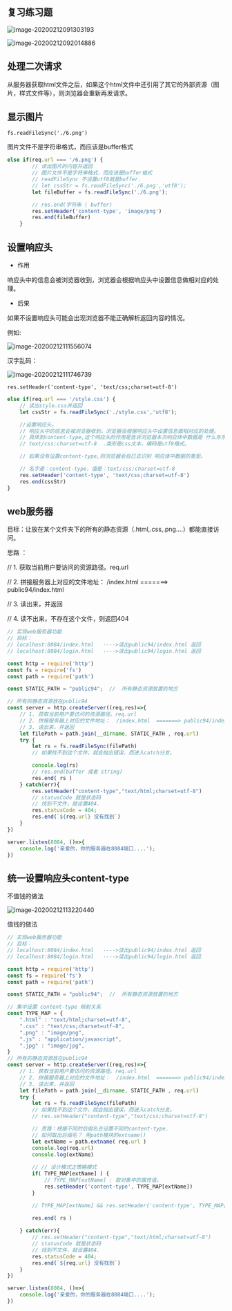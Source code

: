 ## 复习练习题

![image-20200212091303193](asset/image-20200212091303193.png)

![image-20200212092014886](asset/image-20200212092014886.png)

## 处理二次请求



从服务器获取html文件之后，如果这个html文件中还引用了其它的外部资源（图片，样式文件等），则浏览器会重新再发请求。



## 显示图片

`fs.readFileSync('./6.png')`

图片文件不是字符串格式，而应该是buffer格式

```javascript
else if(req.url === '/6.png') {
        // 读出图片的内容并返回
        // 图片文件不是字符串格式，而应该是buffer格式
        // readFileSync 不设置utf8就是buffer.
        // let cssStr = fs.readFileSync('./6.png','utf8');
        let fileBuffer = fs.readFileSync('./6.png');

        // res.end(字符串 | buffer)
        res.setHeader('content-type', 'image/png')
        res.end(fileBuffer)
    }
```



## 设置响应头

- 作用

响应头中的信息会被浏览器收到，浏览器会根据响应头中设置信息做相对应的处理。

- 后果

如果不设置响应头可能会出现浏览器不能正确解析返回内容的情况。

例如:

![image-20200212111556074](asset/image-20200212111556074.png)

汉字乱码：

![image-20200212111746739](asset/image-20200212111746739.png)

 `res.setHeader('content-type', 'text/css;charset=utf-8')`

```javascript
else if(req.url === '/style.css') {
    // 读出style.css并返回
    let cssStr = fs.readFileSync('./style.css','utf8');

    //设置响应头。
    // 响应头中的信息会被浏览器收到，浏览器会根据响应头中设置信息做相对应的处理。
    // 具体到content-type,这个响应头的作用是告诉浏览器本次响应体中数据是 什么东东。
    // text/css;charset=utf-8  .类形是css文本，编码是utf8格式。

    // 如果没有设置content-type,则浏览器会自已去识别 响应体中数据的类型。

    // 名字是：content-type，值是：text/css;charset=utf-8
    res.setHeader('content-type', 'text/css;charset=utf-8')
    res.end(cssStr)
}
```



## web服务器

目标：让放在某个文件夹下的所有的静态资源（.html,.css,.png....）都能直接访问。



思路 ：

 // 1. 获取当前用户要访问的资源路径。req.url

  // 2. 拼接服务器上对应的文件地址： /index.html =======> public94/index.html

  // 3. 读出来，并返回

 //  4. 读不出来，不存在这个文件，则返回404

```javascript
// 实现web服务器功能
// 目标：
// localhost:8084/index.html   ---->读出public94/index.html 返回
// localhost:8084/login.html   ---->读出public94/login.html 返回

const http = require('http')
const fs = require('fs')
const path = require('path')

const STATIC_PATH = "public94";  //  所有静态资源放置的地方

// 所有的静态资源放在public94
const server = http.createServer((req,res)=>{
    // 1. 获取当前用户要访问的资源路径。req.url
    // 2. 拼接服务器上对应的文件地址：  /index.html  =======> public94/index.html
    // 3. 读出来，并返回
    let filePath = path.join(__dirname, STATIC_PATH , req.url)
    try {
        let rs = fs.readFileSync(filePath)
        // 如果找不到这个文件，就会抛出错误，而进入catch分支。

        console.log(rs)
        // res.end(buffer 或者 string)
        res.end( rs )
    } catch(err){
        res.setHeader("content-type","text/html;charset=utf-8")
        // statusCode 就是状态码
        // 找到不文件，就设置404.
        res.statusCode = 404;
        res.end(`${req.url} 没有找到`)
    }
})

server.listen(8084, ()=>{
    console.log('亲爱的，你的服务器在8084端口....');
})

```



## 统一设置响应头content-type



不值钱的做法

![image-20200212113220440](asset/image-20200212113220440.png)

值钱的做法

```javascript
// 实现web服务器功能
// 目标：
// localhost:8084/index.html   ---->读出public94/index.html 返回
// localhost:8084/login.html   ---->读出public94/login.html 返回

const http = require('http')
const fs = require('fs')
const path = require('path')

const STATIC_PATH = "public94";  //  所有静态资源放置的地方

// 集中设置 content-type 映射关系 
const TYPE_MAP = {
    ".html" : "text/html;charset=utf-8",
    ".css" : "text/css;charset=utf-8",
    ".png" : "image/png",
    ".js" : "application/javascript",
    ".jpg" : "image/jpg",
}
// 所有的静态资源放在public94
const server = http.createServer((req,res)=>{
    // 1. 获取当前用户要访问的资源路径。req.url
    // 2. 拼接服务器上对应的文件地址：  /index.html  =======> public94/index.html
    // 3. 读出来，并返回
    let filePath = path.join(__dirname, STATIC_PATH , req.url)
    try {
        let rs = fs.readFileSync(filePath)
        // 如果找不到这个文件，就会抛出错误，而进入catch分支。
        // res.setHeader("content-type","text/css;charset=utf-8")

        // 思路：根据不同的后缀名去设置不同的content-type.
        // 如何取出后缀名？ 用path模块的extname()
        let extName = path.extname( req.url )
        console.log(req.url)
        console.log(extName)
        
        // // 设计模式之策略模式
        if( TYPE_MAP[extName] ) {
            // TYPE_MAP[extName] : 取对象中的属性值。
            res.setHeader('content-type', TYPE_MAP[extName])
        }

        // TYPE_MAP[extName] && res.setHeader('content-type', TYPE_MAP[extName])
        
        res.end( rs )

    } catch(err){
        // res.setHeader("content-type","text/html;charset=utf-8")
        // statusCode 就是状态码
        // 找到不文件，就设置404.
        res.statusCode = 404;
        res.end(`${req.url} 没有找到`)
    }
})

server.listen(8084, ()=>{
    console.log('亲爱的，你的服务器在8084端口....');
})

```

